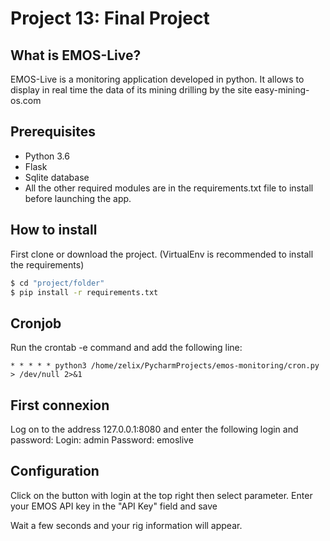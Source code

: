 # Project 13: Final Project

## What is EMOS-Live?
EMOS-Live is a monitoring application developed in python.
It allows to display in real time the data of its mining drilling by the site easy-mining-os.com

## Prerequisites

- Python 3.6
- Flask
- Sqlite database
- All the other required modules are in the requirements.txt file to install before launching the app.


## How to install

First clone or download the project.
(VirtualEnv is recommended to install the requirements)
```bash
$ cd "project/folder"
$ pip install -r requirements.txt
```
## Cronjob
Run the crontab -e command and add the following line:
```
* * * * * python3 /home/zelix/PycharmProjects/emos-monitoring/cron.py > /dev/null 2>&1
```

## First connexion
Log on to the address 127.0.0.1:8080 and enter the following login and password:
Login: admin
Password: emoslive

## Configuration
Click on the button with login at the top right then select parameter.
Enter your EMOS API key in the "API Key" field and save

Wait a few seconds and your rig information will appear.
